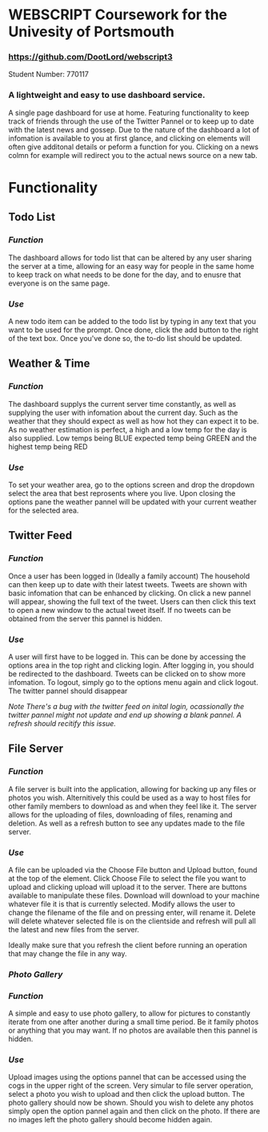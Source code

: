# WEBSCRIPT Coursework for the Univesity of Portsmouth
### https://github.com/DootLord/webscript3

Student Number: 770117

### A lightweight and easy to use dashboard service.

A single page dashboard for use at home. Featuring functionality to keep track of friends through the use of the Twitter Pannel
or to keep up to date with the latest news and gossep. Due to the nature of the dashboard a lot of infomation is available to you
at first glance, and clicking on elements will often give additonal details or peform a function for you. Clicking on a news colmn for 
example will redirect you to the actual news source on a new tab.

# Functionality

## Todo List

### *Function*

The dashboard allows for todo list that can be altered by any user sharing the server at a time, allowing for an easy way for people in the same home to keep track on what needs to be done for the day, and to enusre that everyone is on the same page.

### *Use*

A new todo item can be added to the todo list by typing in any text that you want to be used for the prompt. Once done, click the add button to the right of the text box. Once you've done so, the to-do list should be updated. 

## Weather & Time

### *Function*

The dashboard supplys the current server time constantly, as well as supplying the user with infomation about the current day. Such as the weather that they should expect as well as how hot they can expect it to be. As no weather estimation is perfect, a high and a low temp for the day is also supplied. Low temps being BLUE expected temp being GREEN and the highest temp being RED

### *Use*

To set your weather area, go to the options screen and drop the dropdown select the area that best reprosents where you live. Upon closing the options pane the weather pannel will be updated with your current weather for the selected area.


## Twitter Feed

### *Function*

Once a user has been logged in (Ideally a family account) The household can then keep up to date with their latest tweets. Tweets are shown with basic infomation that can be enhanced by clicking. On click a new pannel will appear, showing the full text of the tweet. Users can then click this text to open a new window to the actual tweet itself. If no tweets can be obtained from the server this pannel is hidden.

### *Use*

A user will first have to be logged in. This can be done by accessing the options area in the top right and clicking login. After logging in, you should be redirected to the dashboard. Tweets can be clicked on to show more infomation. To logout, simply go to the options menu again and click logout. The twitter pannel should disappear

*Note There's a bug with the twitter feed on inital login, ocassionally the twitter pannel might not update and end up showing a blank pannel. A refresh should recitify this issue.*

## File Server

### *Function*

A file server is built into the application, allowing for backing up any files or photos you wish. Alternitively this could be used as a way to host files for other family members to download as and when they feel like it. The server allows for the uploading of files, downloading of files, renaming and deletion. As well as a refresh button to see any updates made to the file server.

### *Use*

A file can be uploaded via the Choose File button and Upload button, found at the top of the element. Click Choose File to select the file you want to upload and clicking upload will upload it to the server. There are buttons available to manipulate these files. Download will download to your machine whatever file it is that is currently selected. Modify allows the user to change the filename of the file and on pressing enter, will rename it. Delete will delete whatever selected file is on the clientside and refresh will pull all the latest and new files from the server.

Ideally make sure that you refresh the client before running an operation that may change the file in any way.

### *Photo Gallery*

### *Function*
A simple and easy to use photo gallery, to allow for pictures to constantly iterate from one after another during a small time period. Be it family photos or anything that you may want. If no photos are available then this pannel is hidden.

### *Use*
Upload images using the options pannel that can be accessed using the cogs in the upper right of the screen. Very simular to file server operation, select a photo you wish to upload and then click the upload button. The photo gallery should now be shown. Should you wish to delete any photos simply open the option pannel again and then click on the photo. If there are no images left the photo gallery should become hidden again.

